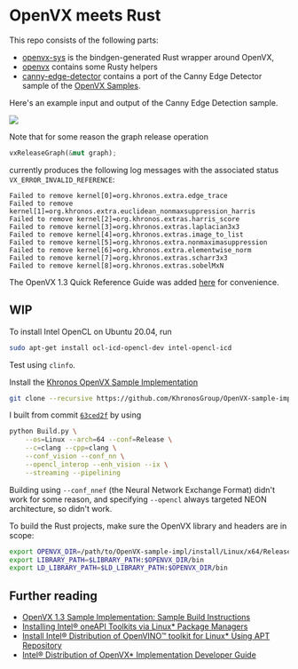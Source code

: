 # OpenVX meets Rust

This repo consists of the following parts:

- [openvx-sys](openvx-sys) is the bindgen-generated Rust wrapper around OpenVX,
- [openvx](openvx) contains some Rusty helpers
- [canny-edge-detector](canny-edge-detector/src/main.rs) contains a port of the Canny Edge Detector sample
  of the [OpenVX Samples](https://github.com/KhronosGroup/openvx-samples).

Here's an example input and output of the Canny Edge Detection sample.

![](.readme/canny.png)

Note that for some reason the graph release operation 

```rust
vxReleaseGraph(&mut graph);
```

currently produces the following log messages with the associated status `VX_ERROR_INVALID_REFERENCE`:

```text
Failed to remove kernel[0]=org.khronos.extra.edge_trace
Failed to remove kernel[1]=org.khronos.extra.euclidean_nonmaxsuppression_harris
Failed to remove kernel[2]=org.khronos.extras.harris_score
Failed to remove kernel[3]=org.khronos.extras.laplacian3x3
Failed to remove kernel[4]=org.khronos.extras.image_to_list
Failed to remove kernel[5]=org.khronos.extra.nonmaximasuppression
Failed to remove kernel[6]=org.khronos.extra.elementwise_norm
Failed to remove kernel[7]=org.khronos.extras.scharr3x3
Failed to remove kernel[8]=org.khronos.extras.sobelMxN
```

The OpenVX 1.3 Quick Reference Guide was added [here](reference/openvx-13-reference-card.pdf)
for convenience.

## WIP

To install Intel OpenCL on Ubuntu 20.04, run

```bash
sudo apt-get install ocl-icd-opencl-dev intel-opencl-icd
```

Test using `clinfo`.

Install the [Khronos OpenVX Sample Implementation](https://github.com/KhronosGroup/OpenVX-sample-impl)

```bash
git clone --recursive https://github.com/KhronosGroup/OpenVX-sample-impl
```

I built from commit [`63ced2f`](https://github.com/KhronosGroup/OpenVX-sample-impl/tree/63ced2ff8d359a74937dead88aa687103244177e) by using

```bash
python Build.py \
    --os=Linux --arch=64 --conf=Release \
    --c=clang --cpp=clang \
    --conf_vision --conf_nn \
    --opencl_interop --enh_vision --ix \
    --streaming --pipelining
```

Building using `--conf_nnef` (the Neural Network Exchange Format) didn't work for some
reason, and specifying `--opencl` always targeted NEON architecture, so didn't work. 

To build the Rust projects, make sure the OpenVX library and headers are in scope:

```bash
export OPENVX_DIR=/path/to/OpenVX-sample-impl/install/Linux/x64/Release
export LIBRARY_PATH=$LIBRARY_PATH:$OPENVX_DIR/bin
export LD_LIBRARY_PATH=$LD_LIBRARY_PATH:$OPENVX_DIR/bin
```

## Further reading

- [OpenVX 1.3 Sample Implementation: Sample Build Instructions](https://github.com/KhronosGroup/OpenVX-sample-impl#sample-build-instructions)
- [Installing Intel® oneAPI Toolkits via Linux* Package Managers](https://software.intel.com/content/www/us/en/develop/articles/oneapi-repo-instructions.html)
- [Install Intel® Distribution of OpenVINO™ toolkit for Linux* Using APT Repository](https://docs.openvinotoolkit.org/latest/openvino_docs_install_guides_installing_openvino_apt.html)
- [Intel® Distribution of OpenVX* Implementation Developer Guide](https://software.intel.com/content/www/us/en/develop/documentation/openvino-ovx-guide/top.html)
